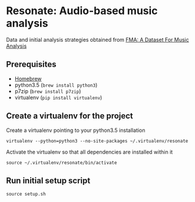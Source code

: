 # Resonate: Audio-based music analysis

Data and initial analysis strategies obtained from [FMA: A Dataset For Music Analysis](https://github.com/mdeff/fma)

## Prerequisites

* [Homebrew](https://brew.sh/)
* python3.5 (`brew install python3`)
* p7zip (`brew install p7zip`)
* virtualenv (`pip install virtualenv`)

## Create a virtualenv for the project

Create a virtualenv pointing to your python3.5 installation

`virtualenv --python=python3 --no-site-packages ~/.virtualenv/resonate`

Activate the virtualenv so that all dependencies are installed within it

`source ~/.virtualenv/resonate/bin/activate`

## Run initial setup script
`source setup.sh`


